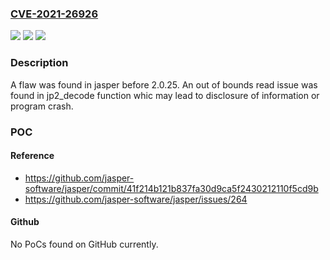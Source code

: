 ### [CVE-2021-26926](https://cve.mitre.org/cgi-bin/cvename.cgi?name=CVE-2021-26926)
![](https://img.shields.io/static/v1?label=Product&message=jasper&color=blue)
![](https://img.shields.io/static/v1?label=Version&message=n%2Fa&color=blue)
![](https://img.shields.io/static/v1?label=Vulnerability&message=CWE-125&color=brighgreen)

### Description

A flaw was found in jasper before 2.0.25. An out of bounds read issue was found in jp2_decode function whic may lead to disclosure of information or program crash.

### POC

#### Reference
- https://github.com/jasper-software/jasper/commit/41f214b121b837fa30d9ca5f2430212110f5cd9b
- https://github.com/jasper-software/jasper/issues/264

#### Github
No PoCs found on GitHub currently.

